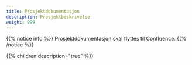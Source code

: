 ```yaml
---
title: Prosjektdokumentasjon
description: Prosjektbeskrivelse
weight: 999
---
```


{{% notice info %}}
Prosjektdokumentasjon skal flyttes til Confluence.
{{% /notice %}}

{{% children description="true" %}}

